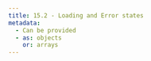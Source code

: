 ```yaml
---
title: 15.2 - Loading and Error states
metadata:
  - Can be provided
  - as: objects
    or: arrays
---
```

